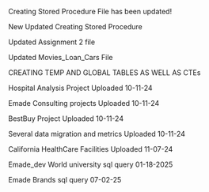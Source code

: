Creating Stored Procedure File has been updated!

New Updated Creating Stored Procedure

Updated Assignment 2 file

Updated Movies_Loan_Cars File

CREATING TEMP AND GLOBAL TABLES AS WELL AS CTEs


Hospital Analysis Project Uploaded 10-11-24

Emade Consulting projects Uploaded 10-11-24

BestBuy Project Uploaded 10-11-24

Several data migration and metrics Uploaded 10-11-24

California HealthCare Facilities Uploaded 11-07-24

Emade_dev World university sql query 01-18-2025

Emade Brands sql query 07-02-25
